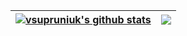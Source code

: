 | <a href="https://github.com/vsupruniuk/github-readme-stats"><img align="center" src="https://github-readme-stats.vercel.app/api?username=vsupruniuk&show_icons=true&include_all_commits=true&hide_border=true" alt="vsupruniuk's github stats" /></a> | <a href="https://github.com/vsupruniuk/github-readme-stats"><img src="https://github-readme-streak-stats.herokuapp.com/?user=vsupruniuk&hide_border=true"/></a> |
| ------------- | ------------- |
